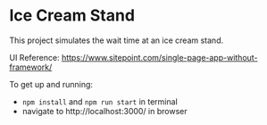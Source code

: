 # Ice Cream Stand

This project simulates the wait time at an ice cream stand.

UI Reference: https://www.sitepoint.com/single-page-app-without-framework/

To get up and running: 
- `npm install` and `npm run start` in terminal
- navigate to http://localhost:3000/ in browser
